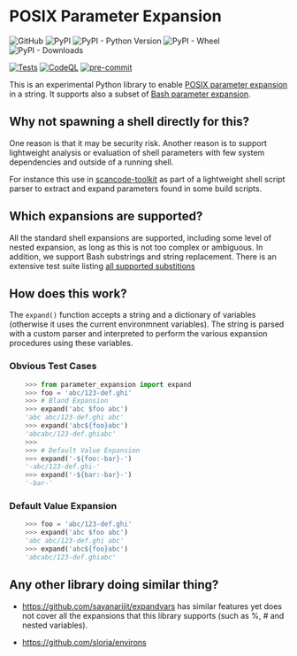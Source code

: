 # POSIX Parameter Expansion

![GitHub](https://img.shields.io/github/license/kojiromike/parameter-expansion)
![PyPI](https://img.shields.io/pypi/v/parameter-expansion)
![PyPI - Python Version](https://img.shields.io/pypi/pyversions/parameter-expansion)
![PyPI - Wheel](https://img.shields.io/pypi/wheel/parameter-expansion)
![PyPI - Downloads](https://img.shields.io/pypi/dm/parameter-expansion)

[![Tests](https://github.com/kojiromike/parameter-expansion/actions/workflows/test.yml/badge.svg)](https://github.com/kojiromike/parameter-expansion/actions/workflows/test.yml)
[![CodeQL](https://github.com/kojiromike/parameter-expansion/actions/workflows/codeql-analysis.yml/badge.svg)](https://github.com/kojiromike/parameter-expansion/actions/workflows/codeql-analysis.yml)
[![pre-commit](https://img.shields.io/badge/pre--commit-enabled-brightgreen?logo=pre-commit&logoColor=white)](https://github.com/pre-commit/pre-commit)


This is an experimental Python library to enable
[POSIX parameter expansion][1] in a string.
It supports also a subset of [Bash parameter expansion][2].

## Why not spawning a shell directly for this?
One reason is that it may be security risk. Another reason is to
support lightweight analysis or evaluation of shell parameters with
few system dependencies and outside of a running shell.

For instance this use in [scancode-toolkit][3] as part of a lightweight
shell script parser to extract and expand parameters found in some
build scripts.

## Which expansions are supported?
All the standard shell expansions are supported, including some level
of nested expansion, as long as this is not too complex or ambiguous.
In addition, we support Bash substrings and string replacement.
There is an extensive test suite listing [all supported substitions][4]


## How does this work?
The `expand()` function accepts a string and a dictionary of variables
(otherwise it uses the current environmnent variables). The string is
parsed with a custom parser and interpreted to perform the various
expansion procedures using these variables.

### Obvious Test Cases

```python
    >>> from parameter_expansion import expand
    >>> foo = 'abc/123-def.ghi'
    >>> # Bland Expansion
    >>> expand('abc $foo abc')
    'abc abc/123-def.ghi abc'
    >>> expand('abc${foo}abc')
    'abcabc/123-def.ghiabc'
    >>>
    >>> # Default Value Expansion
    >>> expand('-${foo:-bar}-')
    '-abc/123-def.ghi-'
    >>> expand('-${bar:-bar}-')
    '-bar-'
```

### Default Value Expansion

```python
    >>> foo = 'abc/123-def.ghi'
    >>> expand('abc $foo abc')
    'abc abc/123-def.ghi abc'
    >>> expand('abc${foo}abc')
    'abcabc/123-def.ghiabc'
```




## Any other library doing similar thing?

-  https://github.com/sayanarijit/expandvars has similar features yet does not cover all the expansions that this library supports (such as %, # and nested variables).

-  https://github.com/sloria/environs





[1]: https://pubs.opengroup.org/onlinepubs/009695399/utilities/xcu_chap02.html#tag_02_06_02
[2]: https://www.gnu.org/software/bash/manual/html_node/Shell-Parameter-Expansion.html
[3]: https://github.com/nexB/scancode-toolkit/blob/develop/src/packagedcode/bashparse.py
[4]: https://github.com/kojiromike/parameter-expansion/blob/main/parameter_expansion/tests/test_pe.py
